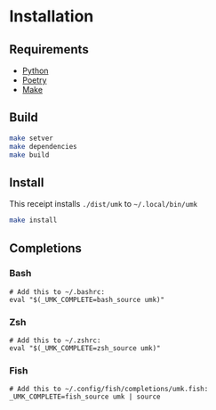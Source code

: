 # Installation
## Requirements
- [Python](https://www.python.org/)
- [Poetry](https://python-poetry.org/docs/#installation)
- [Make](https://www.gnu.org/software/make/manual/make.html)
## Build
```sh
make setver
make dependencies
make build
```
## Install
This receipt installs `./dist/umk` to `~/.local/bin/umk` 
```sh
make install
``` 
## Completions
### Bash
```
# Add this to ~/.bashrc:
eval "$(_UMK_COMPLETE=bash_source umk)"
```
### Zsh
```
# Add this to ~/.zshrc:
eval "$(_UMK_COMPLETE=zsh_source umk)"
```
### Fish
```
# Add this to ~/.config/fish/completions/umk.fish:
_UMK_COMPLETE=fish_source umk | source
```